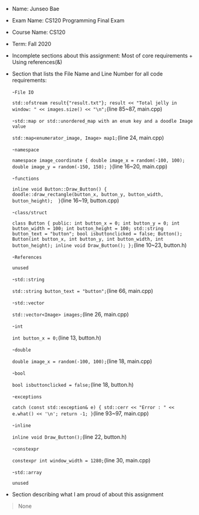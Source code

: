 - Name: Junseo Bae
- Exam Name: CS120 Programming Final Exam
- Course Name: CS120
- Term: Fall 2020
- Incomplete sections about this assignment: Most of core requirements + Using references(&) 
- Section that lists the File Name and Line Number for all code requirements:
 
  -`File IO`
  
  `std::ofstream result{"result.txt"};
   result << "Total jelly in window: " << images.size() << "\n";`(line 85~87, main.cpp)
  
  -`std::map or std::unordered_map with an enum key and a doodle Image value`
  
  `std::map<enumerator_image, Image> map1;`(line 24, main.cpp)
  
  -`namespace`
  
  `namespace image_coordinate
  {
    double image_x = random(-100, 100);
    double image_y = random(-150, 150);
  }`(line 16~20, main.cpp)
  
  -`functions`
  
   `inline void Button::Draw_Button()
{ 
    doodle::draw_rectangle(button_x, button_y, button_width, button_height); 
}`(line 16~19, button.cpp)
   
  -`class/struct`
  
  `class Button
{
public:
    int button_x = 0;
    int button_y = 0;
    int button_width = 100;
    int button_height = 100;
    std::string button_text = "button";
    bool isbuttonclicked = false;
    Button();
    Button(int button_x, int button_y, int button_width, int button_height);
    inline void Draw_Button();
};`(line 10~23, button.h)
  
  -`References`
  
  `unused`
  
  -`std::string`
  
  `std::string button_text = "button";`(line 66, main.cpp)
  
  -`std::vector`
  
  `std::vector<Image> images;`(line 26, main.cpp)
  
  -`int`
  
  `int button_x = 0;`(line 13, button.h)
  
  -`double`
  
  `double image_x = random(-100, 100);`(line 18, main.cpp)
  
  -`bool`
  
  `bool isbuttonclicked = false;`(line 18, button.h)
  
  -`exceptions`
  
  `catch (const std::exception& e)
{
    std::cerr << "Error : " << e.what() << '\n';
    return -1;
}`(line 93~97, main.cpp)
  
  -`inline`
  
  `inline void Draw_Button();`(line 22, button.h)
  
  -`constexpr`
  
  `constexpr int window_width = 1280;`(line 30, main.cpp)
  
  -`std::array`
  
  `unused`
  
- Section describing what I am proud of about this assignment
> None
